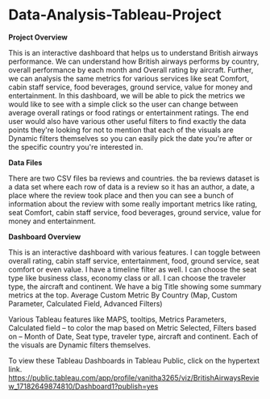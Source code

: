 # Data-Analysis-Tableau-Project

**Project Overview**

This is an interactive dashboard that helps us to understand British airways performance. We can understand how British airways performs by country, overall performance by each month and Overall rating by aircraft. Further, we can analysis the same metrics for various services like seat Comfort, cabin staff service, food beverages, ground service, value for money and entertainment.
In this dashboard, we will be able to pick the metrics we would like to see with a simple click so the user can change between average overall ratings or food ratings or entertainment ratings.
The end user would also have various other useful filters to find exactly the data points they're looking for not to mention that each of the visuals are Dynamic filters themselves so you can easily pick the date you're after or the specific country you're interested in.

**Data Files**

There are two CSV files ba reviews and countries.
 the ba reviews dataset is a data set where each row of data is a review so it has an author, a date, a place where the review took place and then you can see a bunch of information about the review with some really important metrics like rating, seat Comfort, cabin staff service,  food beverages, ground service, value for money and entertainment. 

**Dashboard Overview**

This is an interactive dashboard with various features. I can toggle between overall rating, cabin staff service, entertainment, food, ground service, seat comfort or even value. I have a timeline filter as well. I can choose the seat type like business class, economy class or all.  I can choose the traveler type, the aircraft and continent.  We have a big Title showing some summary metrics at the top. Average Custom Metric By Country (Map, Custom Parameter, Calculated Field, Advanced Filters)

Various Tableau features like MAPS, tooltips, Metrics Parameters, Calculated field – to color the map based on Metric Selected, Filters based on – Month of Date, Seat type, traveler type, aircraft and continent.  Each of the visuals are Dynamic filters themselves. 


To view these Tableau Dashboards in Tableau Public, click on the hypertext link.
https://public.tableau.com/app/profile/vanitha3265/viz/BritishAirwaysReview_17182649874810/Dashboard1?publish=yes
